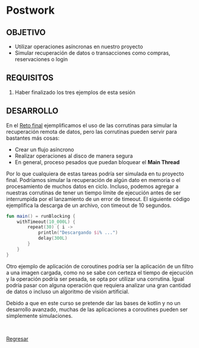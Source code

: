 # Postwork

## OBJETIVO
 
- Utilizar operaciones asíncronas en nuestro proyecto
- Simular recuperación de datos o transacciones como compras, reservaciones o login

## REQUISITOS

1. Haber finalizado los tres ejemplos de esta sesión

## DESARROLLO

En el [Reto final](../Reto-final) ejemplificamos el uso de las corrutinas para simular la recuperación remota de datos, pero las corrutinas pueden servir para bastantes más cosas:

- Crear un flujo asíncrono
- Realizar operaciones al disco de manera segura 
- En general, proceso pesados que puedan bloquear el **Main Thread**


Por lo que cualquiera de estas tareas podría ser simulada en tu proyecto final. Podríamos simular la recuperación de algún dato en memoria o el procesamiento de muchos datos en ciclo. Incluso, podemos agregar a nuestras corrutinas de tener un tiempo límite de ejecución antes de ser interrumpida por el lanzamiento de un error de timeout. El siguiente código ejemplifica la descarga de un archivo, con timeout de 10 segundos.

```kotlin
fun main() = runBlocking {
    withTimeout(10_000L) {
        repeat(30) { i ->
            println("Descargando $i% ...")
            delay(300L)
        }
    }
}
```

Otro ejemplo de aplicación de coroutines podría ser la aplicación de un filtro a una imagen cargada, como no se sabe con certeza el tiempo de ejecución y la operación podría ser pesada, se opta por utilizar una corrutina. Igual podría pasar con alguna operación que requiera analizar una gran cantidad de datos o incluso un algoritmo de visión artificial.

Debido a que en este curso se pretende dar las bases de kotlin y no un desarrollo avanzado, muchas de las aplicaciones a coroutines pueden ser simplemente simulaciones.


</br>

[Regresar](../)